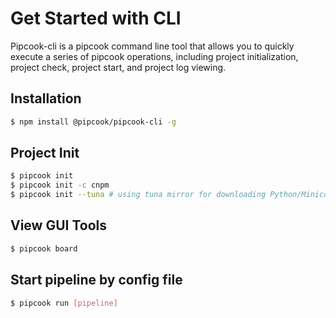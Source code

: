 # Get Started with CLI

Pipcook-cli is a pipcook command line tool that allows you to quickly execute a series of pipcook operations, including project initialization, project check, project start, and project log viewing.

## Installation

```sh
$ npm install @pipcook/pipcook-cli -g
```

## Project Init

```sh
$ pipcook init
$ pipcook init -c cnpm
$ pipcook init --tuna # using tuna mirror for downloading Python/Miniconda
```

## View GUI Tools

```sh
$ pipcook board
```

## Start pipeline by config file

```sh
$ pipcook run [pipeline]
```
